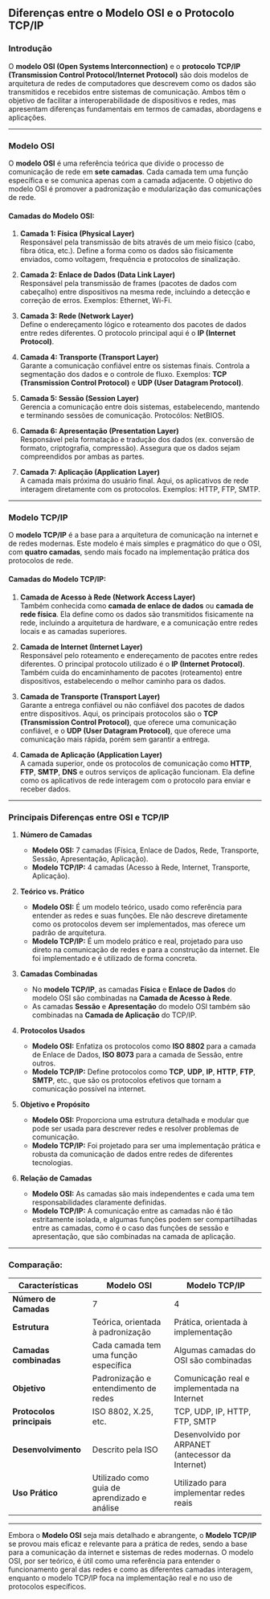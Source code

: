 ## **Diferenças entre o Modelo OSI e o Protocolo TCP/IP**

### **Introdução**
O **modelo OSI (Open Systems Interconnection)** e o **protocolo TCP/IP (Transmission Control Protocol/Internet Protocol)** são dois modelos de arquitetura de redes de computadores que descrevem como os dados são transmitidos e recebidos entre sistemas de comunicação. Ambos têm o objetivo de facilitar a interoperabilidade de dispositivos e redes, mas apresentam diferenças fundamentais em termos de camadas, abordagens e aplicações.

---

### **Modelo OSI**

O **modelo OSI** é uma referência teórica que divide o processo de comunicação de rede em **sete camadas**. Cada camada tem uma função específica e se comunica apenas com a camada adjacente. O objetivo do modelo OSI é promover a padronização e modularização das comunicações de rede.

#### **Camadas do Modelo OSI:**
1. **Camada 1: Física (Physical Layer)**  
   Responsável pela transmissão de bits através de um meio físico (cabo, fibra ótica, etc.). Define a forma como os dados são fisicamente enviados, como voltagem, frequência e protocolos de sinalização.

2. **Camada 2: Enlace de Dados (Data Link Layer)**  
   Responsável pela transmissão de frames (pacotes de dados com cabeçalho) entre dispositivos na mesma rede, incluindo a detecção e correção de erros. Exemplos: Ethernet, Wi-Fi.

3. **Camada 3: Rede (Network Layer)**  
   Define o endereçamento lógico e roteamento dos pacotes de dados entre redes diferentes. O protocolo principal aqui é o **IP (Internet Protocol)**.

4. **Camada 4: Transporte (Transport Layer)**  
   Garante a comunicação confiável entre os sistemas finais. Controla a segmentação dos dados e o controle de fluxo. Exemplos: **TCP (Transmission Control Protocol)** e **UDP (User Datagram Protocol)**.

5. **Camada 5: Sessão (Session Layer)**  
   Gerencia a comunicação entre dois sistemas, estabelecendo, mantendo e terminando sessões de comunicação. Protocólos: NetBIOS.

6. **Camada 6: Apresentação (Presentation Layer)**  
   Responsável pela formatação e tradução dos dados (ex. conversão de formato, criptografia, compressão). Assegura que os dados sejam compreendidos por ambas as partes.

7. **Camada 7: Aplicação (Application Layer)**  
   A camada mais próxima do usuário final. Aqui, os aplicativos de rede interagem diretamente com os protocolos. Exemplos: HTTP, FTP, SMTP.

---

### **Modelo TCP/IP**

O **modelo TCP/IP** é a base para a arquitetura de comunicação na internet e de redes modernas. Este modelo é mais simples e pragmático do que o OSI, com **quatro camadas**, sendo mais focado na implementação prática dos protocolos de rede.

#### **Camadas do Modelo TCP/IP:**
1. **Camada de Acesso à Rede (Network Access Layer)**  
   Também conhecida como **camada de enlace de dados** ou **camada de rede física**. Ela define como os dados são transmitidos fisicamente na rede, incluindo a arquitetura de hardware, e a comunicação entre redes locais e as camadas superiores.

2. **Camada de Internet (Internet Layer)**  
   Responsável pelo roteamento e endereçamento de pacotes entre redes diferentes. O principal protocolo utilizado é o **IP (Internet Protocol)**. Também cuida do encaminhamento de pacotes (roteamento) entre dispositivos, estabelecendo o melhor caminho para os dados.

3. **Camada de Transporte (Transport Layer)**  
   Garante a entrega confiável ou não confiável dos pacotes de dados entre dispositivos. Aqui, os principais protocolos são o **TCP (Transmission Control Protocol)**, que oferece uma comunicação confiável, e o **UDP (User Datagram Protocol)**, que oferece uma comunicação mais rápida, porém sem garantir a entrega.

4. **Camada de Aplicação (Application Layer)**  
   A camada superior, onde os protocolos de comunicação como **HTTP**, **FTP**, **SMTP**, **DNS** e outros serviços de aplicação funcionam. Ela define como os aplicativos de rede interagem com o protocolo para enviar e receber dados.

---

### **Principais Diferenças entre OSI e TCP/IP**

1. **Número de Camadas**  
   - **Modelo OSI:** 7 camadas (Física, Enlace de Dados, Rede, Transporte, Sessão, Apresentação, Aplicação).
   - **Modelo TCP/IP:** 4 camadas (Acesso à Rede, Internet, Transporte, Aplicação).

2. **Teórico vs. Prático**  
   - **Modelo OSI:** É um modelo teórico, usado como referência para entender as redes e suas funções. Ele não descreve diretamente como os protocolos devem ser implementados, mas oferece um padrão de arquitetura.
   - **Modelo TCP/IP:** É um modelo prático e real, projetado para uso direto na comunicação de redes e para a construção da internet. Ele foi implementado e é utilizado de forma concreta.

3. **Camadas Combinadas**  
   - No **modelo TCP/IP**, as camadas **Física** e **Enlace de Dados** do modelo OSI são combinadas na **Camada de Acesso à Rede**.
   - As camadas **Sessão** e **Apresentação** do modelo OSI também são combinadas na **Camada de Aplicação** do TCP/IP.

4. **Protocolos Usados**  
   - **Modelo OSI:** Enfatiza os protocolos como **ISO 8802** para a camada de Enlace de Dados, **ISO 8073** para a camada de Sessão, entre outros.
   - **Modelo TCP/IP:** Define protocolos como **TCP**, **UDP**, **IP**, **HTTP**, **FTP**, **SMTP**, etc., que são os protocolos efetivos que tornam a comunicação possível na internet.

5. **Objetivo e Propósito**  
   - **Modelo OSI:** Proporciona uma estrutura detalhada e modular que pode ser usada para descrever redes e resolver problemas de comunicação.
   - **Modelo TCP/IP:** Foi projetado para ser uma implementação prática e robusta da comunicação de dados entre redes de diferentes tecnologias.

6. **Relação de Camadas**  
   - **Modelo OSI:** As camadas são mais independentes e cada uma tem responsabilidades claramente definidas.
   - **Modelo TCP/IP:** A comunicação entre as camadas não é tão estritamente isolada, e algumas funções podem ser compartilhadas entre as camadas, como é o caso das funções de sessão e apresentação, que são combinadas na camada de aplicação.

---

### **Comparação:**

| **Características**                | **Modelo OSI**                          | **Modelo TCP/IP**                       |
|------------------------------------|-----------------------------------------|-----------------------------------------|
| **Número de Camadas**              | 7                                       | 4                                       |
| **Estrutura**                      | Teórica, orientada à padronização       | Prática, orientada à implementação      |
| **Camadas combinadas**             | Cada camada tem uma função específica   | Algumas camadas do OSI são combinadas   |
| **Objetivo**                        | Padronização e entendimento de redes    | Comunicação real e implementada na Internet |
| **Protocolos principais**          | ISO 8802, X.25, etc.                   | TCP, UDP, IP, HTTP, FTP, SMTP          |
| **Desenvolvimento**                | Descrito pela ISO                       | Desenvolvido por ARPANET (antecessor da Internet) |
| **Uso Prático**                    | Utilizado como guia de aprendizado e análise | Utilizado para implementar redes reais |

--- 

Embora o **Modelo OSI** seja mais detalhado e abrangente, o **Modelo TCP/IP** se provou mais eficaz e relevante para a prática de redes, sendo a base para a comunicação da internet e sistemas de redes modernas. O modelo OSI, por ser teórico, é útil como uma referência para entender o funcionamento geral das redes e como as diferentes camadas interagem, enquanto o modelo TCP/IP foca na implementação real e no uso de protocolos específicos.